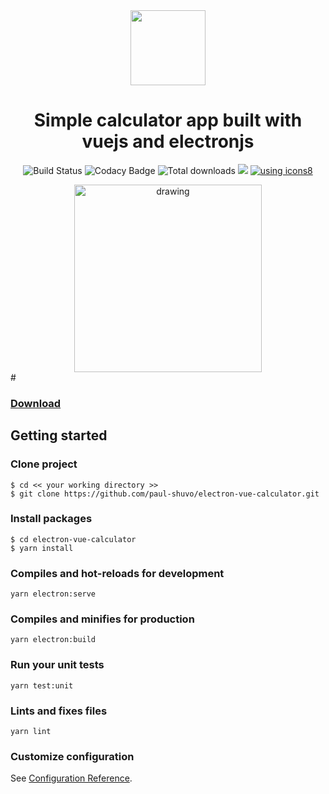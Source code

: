 

<div align="center">
  <img src='https://i.imgur.com/RPRx1CK.png' style='width:120px'></img>
  <h1>Simple calculator app built with vuejs and electronjs</h1>

  ![Build Status](https://travis-ci.com/paul-shuvo/electron-vue-calculator.svg) ![Codacy Badge](https://app.codacy.com/project/badge/Grade/1928c55512c44f7ba713438e107b9611) ![Total downloads](https://img.shields.io/github/downloads/paul-shuvo/electron-vue-calculator/total)  ![](https://img.shields.io/github/license/paul-shuvo/electron-vue-calculator) <a href="https://icons8.com/">![using icons8](https://img.shields.io/badge/using-icons8-brightgreen)</a>

  <img src="https://i.imgur.com/fh2Fsca.png" alt="drawing" width="300"/>
</div>
# 




### [Download](https://github.com/paul-shuvo/electron-vue-calculator/releases)


## Getting started
### Clone project
```
$ cd << your working directory >>
$ git clone https://github.com/paul-shuvo/electron-vue-calculator.git
```

### Install packages

```
$ cd electron-vue-calculator
$ yarn install 
```

### Compiles and hot-reloads for development
```
yarn electron:serve
```

  

### Compiles and minifies for production

```
yarn electron:build
```


### Run your unit tests

```
yarn test:unit
```

### Lints and fixes files

```
yarn lint
```

### Customize configuration

See [Configuration Reference](https://cli.vuejs.org/config/).